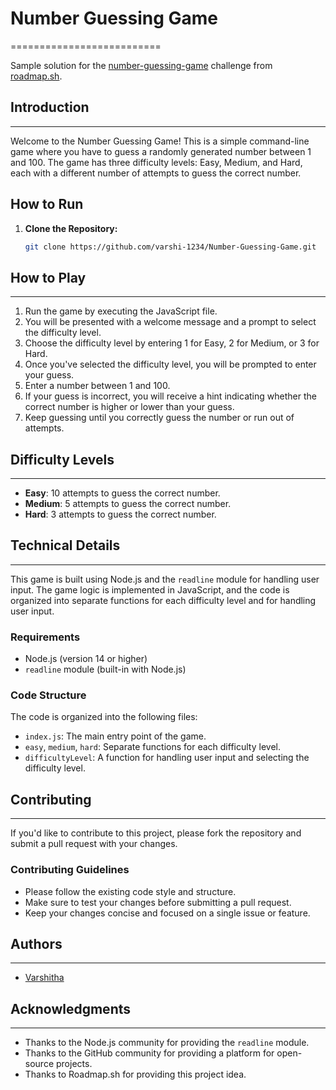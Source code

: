 # Number Guessing Game
==========================

Sample solution for the [number-guessing-game](https://roadmap.sh/projects/number-guessing-game) challenge from [roadmap.sh](https://roadmap.sh).

## Introduction
---------------

Welcome to the Number Guessing Game! This is a simple command-line game where you have to guess a randomly generated number between 1 and 100. The game has three difficulty levels: Easy, Medium, and Hard, each with a different number of attempts to guess the correct number.

## How to Run

1. **Clone the Repository:**

   ```bash
   git clone https://github.com/varshi-1234/Number-Guessing-Game.git


## How to Play
--------------

1. Run the game by executing the JavaScript file.
2. You will be presented with a welcome message and a prompt to select the difficulty level.
3. Choose the difficulty level by entering 1 for Easy, 2 for Medium, or 3 for Hard.
4. Once you've selected the difficulty level, you will be prompted to enter your guess.
5. Enter a number between 1 and 100.
6. If your guess is incorrect, you will receive a hint indicating whether the correct number is higher or lower than your guess.
7. Keep guessing until you correctly guess the number or run out of attempts.

## Difficulty Levels
-------------------

* **Easy**: 10 attempts to guess the correct number.
* **Medium**: 5 attempts to guess the correct number.
* **Hard**: 3 attempts to guess the correct number.

## Technical Details
--------------------

This game is built using Node.js and the `readline` module for handling user input. The game logic is implemented in JavaScript, and the code is organized into separate functions for each difficulty level and for handling user input.

### Requirements

* Node.js (version 14 or higher)
* `readline` module (built-in with Node.js)

### Code Structure

The code is organized into the following files:

* `index.js`: The main entry point of the game.
* `easy`, `medium`, `hard`: Separate functions for each difficulty level.
* `difficultyLevel`: A function for handling user input and selecting the difficulty level.


## Contributing
--------------

If you'd like to contribute to this project, please fork the repository and submit a pull request with your changes.

### Contributing Guidelines

* Please follow the existing code style and structure.
* Make sure to test your changes before submitting a pull request.
* Keep your changes concise and focused on a single issue or feature.

## Authors
---------

* [Varshitha](https://github.com/varshi-1234)

## Acknowledgments
---------------

* Thanks to the Node.js community for providing the `readline` module.
* Thanks to the GitHub community for providing a platform for open-source projects.
* Thanks to Roadmap.sh for providing this project idea.
